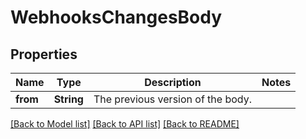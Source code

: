 # WebhooksChangesBody

## Properties

Name | Type | Description | Notes
------------ | ------------- | ------------- | -------------
**from** | **String** | The previous version of the body. | 

[[Back to Model list]](../README.md#documentation-for-models) [[Back to API list]](../README.md#documentation-for-api-endpoints) [[Back to README]](../README.md)


